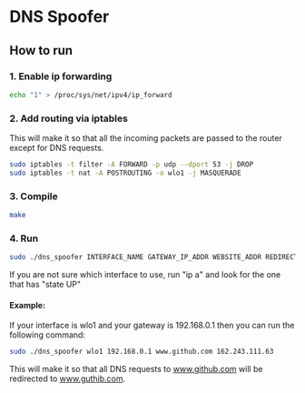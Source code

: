 # DNS Spoofer

## How to run

### 1. Enable ip forwarding

```sh
echo "1" > /proc/sys/net/ipv4/ip_forward
```

### 2. Add routing via iptables

This will make it so that all the incoming packets are passed to the router except for DNS requests.

```sh
sudo iptables -t filter -A FORWARD -p udp --dport 53 -j DROP
sudo iptables -t nat -A POSTROUTING -o wlo1 -j MASQUERADE
```

### 3. Compile

```sh
make
```

### 4. Run

```sh
sudo ./dns_spoofer INTERFACE_NAME GATEWAY_IP_ADDR WEBSITE_ADDR REDIRECT_IP_ADDR
```

If you are not sure which interface to use, run "ip a" and look for the one that has "state UP"

#### Example:

If your interface is wlo1 and your gateway is 192.168.0.1 then you can run the following command:

```sh
sudo ./dns_spoofer wlo1 192.168.0.1 www.github.com 162.243.111.63
```

This will make it so that all DNS requests to www.github.com will be redirected to www.guthib.com.
